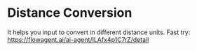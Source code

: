 # Distance Conversion
It helps you input to convert in different distance units.
Fast try: https://flowagent.ai/ai-agent/ILAfx4p1C7rZ/detail
